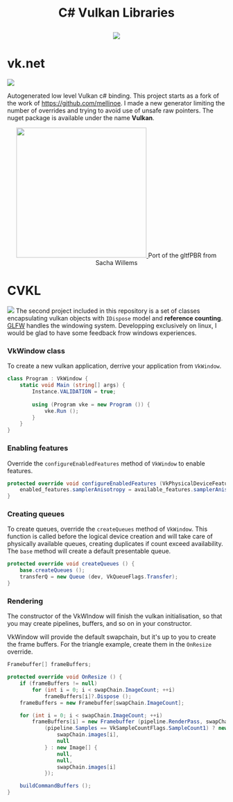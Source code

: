 <h1 align="center">
  C# Vulkan Libraries
  <br>  
<p align="center">
  <a href="https://www.paypal.me/GrandTetraSoftware">
    <img src="https://img.shields.io/badge/Donate-PayPal-green.svg">
  </a>
</p>
</h1>

# vk.net
<a href="https://www.nuget.org/packages/Vulkan"><img src="https://buildstats.info/nuget/Vulkan"></a>

Autogenerated low level Vulkan c# binding. This project starts as a fork of the work of https://github.com/mellinoe. I made a new generator limiting the number of overrides and trying to avoid use of unsafe raw pointers.
The nuget package is available under the name **Vulkan**.
<p align="center">
  <a href="https://github.com/jpbruyere/vk.net/blob/master/samples/pbr/screenshot.png">
    <kbd><img src="https://github.com/jpbruyere/vk.net/blob/master/samples/pbr/screenshot.png" height="300"></kbd>
  </a>
   Port of the gltfPBR from Sacha Willems
</p>

# CVKL
<a href="https://www.nuget.org/packages/CVKL"><img src="https://buildstats.info/nuget/CVKL"></a>
The second project included in this repository is a set of classes encapsulating vulkan objects with `IDispose` model and **reference counting**. [GLFW](https://www.glfw.org/)  handles the windowing system.
Developping exclusively on linux, I would be glad to have some feedback frow windows experiences.

### VkWindow class

To create a new vulkan application, derrive your application from `VkWindow`.

```csharp
class Program : VkWindow {
	static void Main (string[] args) {
		Instance.VALIDATION = true;
		
		using (Program vke = new Program ()) {
			vke.Run ();
		}
	}
}
```
### Enabling features

Override the `configureEnabledFeatures` method of `VkWindow` to enable features.
```csharp
protected override void configureEnabledFeatures (VkPhysicalDeviceFeatures available_features, ref VkPhysicalDeviceFeatures enabled_features) {
	enabled_features.samplerAnisotropy = available_features.samplerAnisotropy;
}
```
### Creating queues

To create queues, override the `createQueues` method of `VkWindow`. This function is called before the logical device creation and will take care of physically available queues, creating duplicates if count exceed availability. The `base` method will create a default presentable queue.

```csharp
protected override void createQueues () {
	base.createQueues ();
	transferQ = new Queue (dev, VkQueueFlags.Transfer);
}
```
### Rendering

The constructor of the VkWIndow will finish the vulkan initialisation, so that you may create pipelines, buffers, and so on in your constructor.

VkWindow will provide the default swapchain, but it's up to you to create the frame buffers. For the triangle example, create them in the `OnResize` override.
```csharp
Framebuffer[] frameBuffers;

protected override void OnResize () {
	if (frameBuffers != null)
		for (int i = 0; i < swapChain.ImageCount; ++i)
			frameBuffers[i]?.Dispose ();
	frameBuffers = new Framebuffer[swapChain.ImageCount];

	for (int i = 0; i < swapChain.ImageCount; ++i) 
		frameBuffers[i] = new Framebuffer (pipeline.RenderPass, swapChain.Width, swapChain.Height,
			(pipeline.Samples == VkSampleCountFlags.SampleCount1) ? new Image[] {
				swapChain.images[i],
				null
			} : new Image[] {
				null,
				null,
				swapChain.images[i]
			});

	buildCommandBuffers ();
}
```

